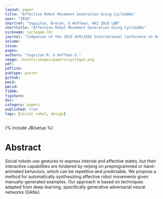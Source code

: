 ```yaml
---
layout: paper
title: "Affective Robot Movement Generation Using CycleGANs"
year: "2018"
shortref: "Suguitan, Bretan, & Hoffman. HRI 2018 LBR"
shorttitle: "Affective Robot Movement Generation Using CycleGANs"
nickname: cyclegam-lbr
journal: "Companion of the 2019 ACM/IEEE International Conference on Human-Robot Interaction (HRI)"
volume: 
issue: 
pages: 
authors: "Suguitan M. & Hoffman G."
image: /assets/images/papers/cyclegan.png
pdf: 
pdflink:
pubtype: poster
github: 
pmid:  
pmcid: 
f1000: 
figshare: 
doi: 
category: papers
published: true
tags: [social robot, design]
---
```

{% include JB/setup %}

# Abstract 

Social robots use gestures to express internal and affective states, but their interactive capabilities are hindered by relying on preprogrammed or hand-animated behaviors, which can be repetitive and predictable. We propose a method for automatically synthesizing affective robot movements given manually-generated examples. Our approach is based on techniques adapted from deep learning, specifically generative adversarial neural networks (GANs). 

